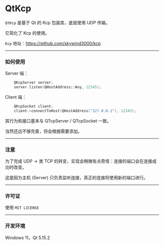 # QtKcp

  `QtKcp` 是基于 Qt 的 Kcp 包装库，底层使用 UDP 传输。

  它简化了 Kcp 的使用。

  `Kcp` 地址：https://github.com/skywind3000/kcp

----

### 如何使用

Server 端：

```c++
	QKcpServer server;
	server.listen(QHostAddress::Any, 12345);
```

Client 端：

```c++
	QKcpSocket client;
	client->connectToHost(QHostAddress("127.0.0.1"), 12345);
```

其行为和接口基本与 QTcpServer / QTcpSocket 一致。

当然还远不够完善，将会根据需要添加。

----

### 注意

  为了完成 UDP -> 类 TCP 的转变，实现会稍微有点奇怪：连接的端口会在连接成功时改变。

  这是因为主机 (Server) 只负责监听连接，真正的连接将使用新的端口进行。

---

### 许可证

   使用 `MIT LICENSE`

---

### 开发环境

  Windows 11，Qt 5.15.2
